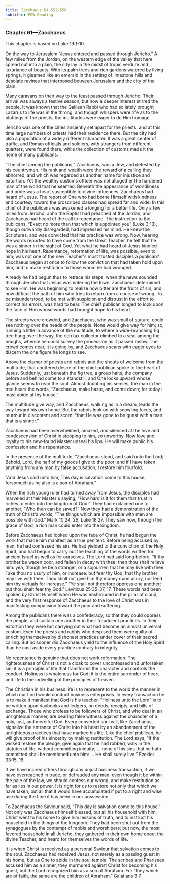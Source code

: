 ```yaml
---
title: Zacchaeus DA 552-556
subtitle: EGW Reading
---
```


### Chapter 61—Zacchaeus

This chapter is based on Luke 19:1-10.

On the way to Jerusalem “Jesus entered and passed through Jericho.” A few miles from the Jordan, on the western edge of the valley that here spread out into a plain, the city lay in the midst of tropic verdure and luxuriance of beauty. With its palm trees and rich gardens watered by living springs, it gleamed like an emerald in the setting of limestone hills and desolate ravines that interposed between Jerusalem and the city of the plain.

Many caravans on their way to the feast passed through Jericho. Their arrival was always a festive season, but now a deeper interest stirred the people. It was known that the Galilean Rabbi who had so lately brought Lazarus to life was in the throng; and though whispers were rife as to the plottings of the priests, the multitudes were eager to do Him homage.

Jericho was one of the cities anciently set apart for the priests, and at this time large numbers of priests had their residence there. But the city had also a population of a widely different character. It was a great center of traffic, and Roman officials and soldiers, with strangers from different quarters, were found there, while the collection of customs made it the home of many publicans.

“The chief among the publicans,” Zacchaeus, was a Jew, and detested by his countrymen. His rank and wealth were the reward of a calling they abhorred, and which was regarded as another name for injustice and extortion. Yet the wealthy customs officer was not altogether the hardened man of the world that he seemed. Beneath the appearance of worldliness and pride was a heart susceptible to divine influences. Zacchaeus had heard of Jesus. The report of One who had borne Himself with kindness and courtesy toward the proscribed classes had spread far and wide. In this chief of the publicans was awakened a longing for a better life. Only a few miles from Jericho, John the Baptist had preached at the Jordan, and Zacchaeus had heard of the call to repentance. The instruction to the publicans, “Exact no more than that which is appointed you” (Luke 3:13), though outwardly disregarded, had impressed his mind. He knew the Scriptures, and was convicted that his practice was wrong. Now, hearing the words reported to have come from the Great Teacher, he felt that he was a sinner in the sight of God. Yet what he had heard of Jesus kindled hope in his heart. Repentance, reformation of life, was possible, even to him; was not one of the new Teacher's most trusted disciples a publican? Zacchaeus began at once to follow the conviction that had taken hold upon him, and to make restitution to those whom he had wronged.

Already he had begun thus to retrace his steps, when the news sounded through Jericho that Jesus was entering the town. Zacchaeus determined to see Him. He was beginning to realize how bitter are the fruits of sin, and how difficult the path of him who tries to return from a course of wrong. To be misunderstood, to be met with suspicion and distrust in the effort to correct his errors, was hard to bear. The chief publican longed to look upon the face of Him whose words had brought hope to his heart.

The streets were crowded, and Zacchaeus, who was small of stature, could see nothing over the heads of the people. None would give way for him; so, running a little in advance of the multitude, to where a wide-branching fig tree hung over the way, the rich tax collector climbed to a seat among the boughs, whence he could survey the procession as it passed below. The crowd comes near, it is going by, and Zacchaeus scans with eager eyes to discern the one figure he longs to see.

Above the clamor of priests and rabbis and the shouts of welcome from the multitude, that unuttered desire of the chief publican spoke to the heart of Jesus. Suddenly, just beneath the fig tree, a group halts, the company before and behind come to a standstill, and One looks upward whose glance seems to read the soul. Almost doubting his senses, the man in the tree hears the words, “Zacchaeus, make haste, and come down; for today I must abide at thy house.”

The multitude give way, and Zacchaeus, walking as in a dream, leads the way toward his own home. But the rabbis look on with scowling faces, and murmur in discontent and scorn, “that He was gone to be guest with a man that is a sinner.”

Zacchaeus had been overwhelmed, amazed, and silenced at the love and condescension of Christ in stooping to him, so unworthy. Now love and loyalty to his new-found Master unseal his lips. He will make public his confession and his repentance.

In the presence of the multitude, “Zacchaeus stood, and said unto the Lord; Behold, Lord, the half of my goods I give to the poor; and if I have taken anything from any man by false accusation, I restore him fourfold.

“And Jesus said unto him, This day is salvation come to this house, forsomuch as he also is a son of Abraham.”

When the rich young ruler had turned away from Jesus, the disciples had marveled at their Master's saying, “How hard is it for them that trust in riches to enter into the kingdom of God!” They had exclaimed one to another, “Who then can be saved?” Now they had a demonstration of the truth of Christ's words, “The things which are impossible with men are possible with God.” Mark 10:24, 26; Luke 18:27. They saw how, through the grace of God, a rich man could enter into the kingdom.

Before Zacchaeus had looked upon the face of Christ, he had begun the work that made him manifest as a true penitent. Before being accused by man, he had confessed his sin. He had yielded to the conviction of the Holy Spirit, and had begun to carry out the teaching of the words written for ancient Israel as well as for ourselves. The Lord had said long before, “If thy brother be waxen poor, and fallen in decay with thee; then thou shalt relieve him: yea, though he be a stranger, or a sojourner; that he may live with thee. Take thou no usury of him, or increase: but fear thy God; that thy brother may live with thee. Thou shalt not give him thy money upon usury, nor lend him thy victuals for increase.” “Ye shall not therefore oppress one another; but thou shalt fear thy God.” Leviticus 25:35-37, 17. These words had been spoken by Christ Himself when He was enshrouded in the pillar of cloud, and the very first response of Zacchaeus to the love of Christ was in manifesting compassion toward the poor and suffering.

Among the publicans there was a confederacy, so that they could oppress the people, and sustain one another in their fraudulent practices. In their extortion they were but carrying out what had become an almost universal custom. Even the priests and rabbis who despised them were guilty of enriching themselves by dishonest practices under cover of their sacred calling. But no sooner did Zacchaeus yield to the influence of the Holy Spirit than he cast aside every practice contrary to integrity.

No repentance is genuine that does not work reformation. The righteousness of Christ is not a cloak to cover unconfessed and unforsaken sin; it is a principle of life that transforms the character and controls the conduct. Holiness is wholeness for God; it is the entire surrender of heart and life to the indwelling of the principles of heaven.

The Christian in his business life is to represent to the world the manner in which our Lord would conduct business enterprises. In every transaction he is to make it manifest that God is his teacher. “Holiness unto the Lord” is to be written upon daybooks and ledgers, on deeds, receipts, and bills of exchange. Those who profess to be followers of Christ, and who deal in an unrighteous manner, are bearing false witness against the character of a holy, just, and merciful God. Every converted soul will, like Zacchaeus, signalize the entrance of Christ into his heart by an abandonment of the unrighteous practices that have marked his life. Like the chief publican, he will give proof of his sincerity by making restitution. The Lord says, “If the wicked restore the pledge, give again that he had robbed, walk in the statutes of life, without committing iniquity; ... none of his sins that he hath committed shall be mentioned unto him: ... He shall surely live.” Ezekiel 33:15, 16.

If we have injured others through any unjust business transaction, if we have overreached in trade, or defrauded any man, even though it be within the pale of the law, we should confess our wrong, and make restitution as far as lies in our power. It is right for us to restore not only that which we have taken, but all that it would have accumulated if put to a right and wise use during the time it has been in our possession.

To Zacchaeus the Saviour said, “This day is salvation come to this house.” Not only was Zacchaeus himself blessed, but all his household with him. Christ went to his home to give him lessons of truth, and to instruct his household in the things of the kingdom. They had been shut out from the synagogues by the contempt of rabbis and worshipers; but now, the most favored household in all Jericho, they gathered in their own home about the divine Teacher, and heard for themselves the words of life.

It is when Christ is received as a personal Saviour that salvation comes to the soul. Zacchaeus had received Jesus, not merely as a passing guest in his home, but as One to abide in the soul temple. The scribes and Pharisees accused him as a sinner, they murmured against Christ for becoming his guest, but the Lord recognized him as a son of Abraham. For “they which are of faith, the same are the children of Abraham.” Galatians 3:7.